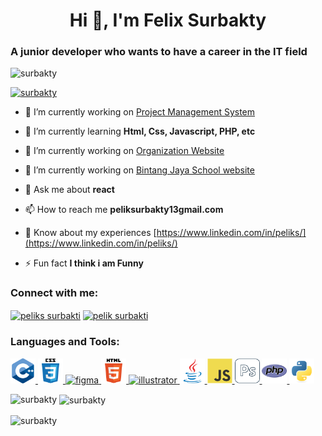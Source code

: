 <h1 align="center">Hi 👋, I'm Felix Surbakty</h1>
<h3 align="justify">A junior developer who wants to have a career in the IT field</h3>

<p align="left"> <img src="https://komarev.com/ghpvc/?username=surbakty&label=Profile%20views&color=0e75b6&style=flat" alt="surbakty" /> </p>

<p align="left"> <a href="https://github.com/ryo-ma/github-profile-trophy"><img src="https://github-profile-trophy.vercel.app/?username=surbakty" alt="surbakty" /></a> </p>

- 🔭 I’m currently working on [Project Management System](https://github.com/surbakty/Task-Management-System)

- 🌱 I’m currently learning **Html, Css, Javascript, PHP, etc**

- 👯 I’m currently working on [Organization Website](https://github.com/PPWPROJECT/Website_organisasi)

- 🤝 I’m currently working on [Bintang Jaya School website](https://github.com/surbakty/tugas-desain-web)

- 💬 Ask me about **react**

- 📫 How to reach me **peliksurbakty13gmail.com**

- 📄 Know about my experiences [https://www.linkedin.com/in/peliks/](https://www.linkedin.com/in/peliks/)

- ⚡ Fun fact **I think i am Funny**

<h3 align="left">Connect with me:</h3>
<p align="left">
<a href="https://linkedin.com/in/peliks surbakti" target="blank"><img align="center" src="https://raw.githubusercontent.com/rahuldkjain/github-profile-readme-generator/master/src/images/icons/Social/linked-in-alt.svg" alt="peliks surbakti" height="30" width="40" /></a>
<a href="https://fb.com/pelik surbakti" target="blank"><img align="center" src="https://raw.githubusercontent.com/rahuldkjain/github-profile-readme-generator/master/src/images/icons/Social/facebook.svg" alt="pelik surbakti" height="30" width="40" /></a>
</p>

<h3 align="left">Languages and Tools:</h3>
<p align="left"> <a href="https://www.w3schools.com/cpp/" target="_blank" rel="noreferrer"> <img src="https://raw.githubusercontent.com/devicons/devicon/master/icons/cplusplus/cplusplus-original.svg" alt="cplusplus" width="40" height="40"/> </a> <a href="https://www.w3schools.com/css/" target="_blank" rel="noreferrer"> <img src="https://raw.githubusercontent.com/devicons/devicon/master/icons/css3/css3-original-wordmark.svg" alt="css3" width="40" height="40"/> </a> <a href="https://www.figma.com/" target="_blank" rel="noreferrer"> <img src="https://www.vectorlogo.zone/logos/figma/figma-icon.svg" alt="figma" width="40" height="40"/> </a> <a href="https://www.w3.org/html/" target="_blank" rel="noreferrer"> <img src="https://raw.githubusercontent.com/devicons/devicon/master/icons/html5/html5-original-wordmark.svg" alt="html5" width="40" height="40"/> </a> <a href="https://www.adobe.com/in/products/illustrator.html" target="_blank" rel="noreferrer"> <img src="https://www.vectorlogo.zone/logos/adobe_illustrator/adobe_illustrator-icon.svg" alt="illustrator" width="40" height="40"/> </a> <a href="https://www.java.com" target="_blank" rel="noreferrer"> <img src="https://raw.githubusercontent.com/devicons/devicon/master/icons/java/java-original.svg" alt="java" width="40" height="40"/> </a> <a href="https://developer.mozilla.org/en-US/docs/Web/JavaScript" target="_blank" rel="noreferrer"> <img src="https://raw.githubusercontent.com/devicons/devicon/master/icons/javascript/javascript-original.svg" alt="javascript" width="40" height="40"/> </a> <a href="https://www.photoshop.com/en" target="_blank" rel="noreferrer"> <img src="https://raw.githubusercontent.com/devicons/devicon/master/icons/photoshop/photoshop-line.svg" alt="photoshop" width="40" height="40"/> </a> <a href="https://www.php.net" target="_blank" rel="noreferrer"> <img src="https://raw.githubusercontent.com/devicons/devicon/master/icons/php/php-original.svg" alt="php" width="40" height="40"/> </a> <a href="https://www.python.org" target="_blank" rel="noreferrer"> <img src="https://raw.githubusercontent.com/devicons/devicon/master/icons/python/python-original.svg" alt="python" width="40" height="40"/> </a> </p>

<p><img align="left" src="https://github-readme-stats.vercel.app/api/top-langs?username=surbakty&show_icons=true&locale=en&layout=compact" alt="surbakty" /></p>

<p>&nbsp;<img align="center" src="https://github-readme-stats.vercel.app/api?username=surbakty&show_icons=true&locale=en" alt="surbakty" /></p>

<p><img align="center" src="https://github-readme-streak-stats.herokuapp.com/?user=surbakty&" alt="surbakty" /></p>

